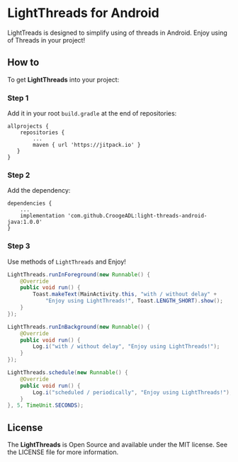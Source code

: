 # LightThreads for Android
LightTreads is designed to simplify using of threads in Android.  Enjoy using of Threads in your project!

## How to

To get **LightThreads** into your project:

### Step 1

Add it in your root `build.gradle` at the end of repositories:
```
allprojects {
    repositories {
        ...
        maven { url 'https://jitpack.io' }
   }
}
```

### Step 2

Add the dependency:
```
dependencies {
    ...
    implementation 'com.github.CroogeADL:light-threads-android-java:1.0.0'
}
```

### Step 3

Use methods of `LightThreads` and Enjoy!

```java
LightThreads.runInForeground(new Runnable() {
    @Override
    public void run() {
        Toast.makeText(MainActivity.this, "with / without delay" +
            "Enjoy using LightThreads!", Toast.LENGTH_SHORT).show();
    }
});
```

```java
LightThreads.runInBackground(new Runnable() {
    @Override
    public void run() {
        Log.i("with / without delay", "Enjoy using LightThreads!");
    }
});
```

```java
LightThreads.schedule(new Runnable() {
    @Override
    public void run() {
        Log.i("scheduled / periodically", "Enjoy using LightThreads!");
    }
}, 5, TimeUnit.SECONDS);
```

## License

The **LightThreads** is Open Source and available under the MIT license. See the LICENSE file for more information.